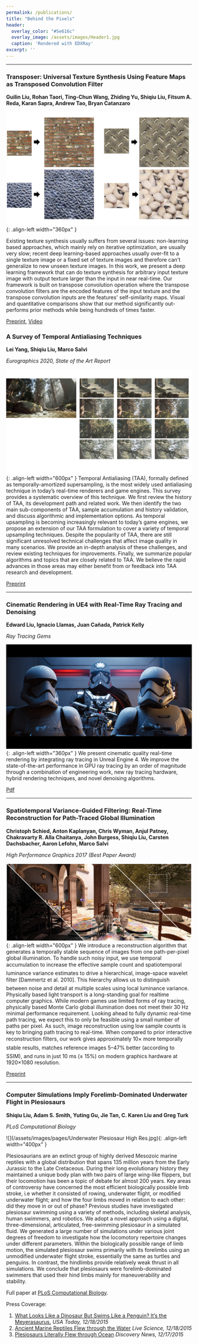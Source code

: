 ```yaml
---
permalink: /publications/
title: "Behind the Pixels"
header:
  overlay_color: "#5e616c"
  overlay_image: /assets/images/Header1.jpg
  caption: 'Rendered with EDXRay'
excerpt: ''
---
```


---


### Transposer: Universal Texture Synthesis Using Feature Maps as Transposed Convolution Filter

**Guilin Liu, Rohan Taori, Ting-Chun Wang, Zhiding Yu, Shiqiu Liu, Fitsum A. Reda, Karan Sapra, Andrew Tao, Bryan Catanzaro**

![](/assets/images/pages/transposer.jpg){: .align-left width="360px" }

Existing texture synthesis usually suffers from several issues: non-learning based approaches, which mainly rely on iterative optimization, are usually very slow; recent deep learning-based approaches usually over-fit to a single texture image or a fixed set of texture images and therefore can't generalize to new unseen texture images. In this work, we present a deep learning framework that can do texture synthesis for arbitrary input texture image with output texture larger than the input in near real-time. Our framework is built on transpose convolution operation where the transpose convolution filters are the encoded features of the input texture and the transpose convolution inputs are the features' self-similarity maps. Visual and quantitative comparisons show that our method significantly out-performs prior methods while being hundreds of times faster.  

[Preprint](https://arxiv.org/pdf/2007.07243.pdf), [Video](https://www.youtube.com/watch?v=8Us9c5iBRCY)

### A Survey of Temporal Antialiasing Techniques

**Lei Yang, Shiqiu Liu, Marco Salvi**

_Eurographics 2020, State of the Art Report_

![](/assets/images/pages/TAA.jpg){: .align-left width="600px" }
Temporal Antialiasing (TAA), formally defined as temporally-amortized supersampling, is the most widely used antialiasing technique in today’s real-time renderers and game engines. This survey provides a systematic overview of this technique. We first review the history of TAA, its development path and related work. We then identify the two main sub-components of TAA, sample accumulation and history validation, and discuss algorithmic and implementation options. As temporal upsampling is becoming increasingly relevant to today’s game engines, we propose an extension of our TAA formulation to cover a variety of temporal upsampling techniques. Despite the popularity of TAA, there are still significant unresolved technical challenges that affect image quality in many scenarios. We provide an in-depth analysis of these challenges, and review existing techniques for improvements. Finally, we summarize popular algorithms and topics that are closely related to TAA. We believe the rapid advances in those areas may either benefit from or feedback into TAA research and development.

[Preprint](/assets/files/TemporalAA.pdf)

---

### Cinematic Rendering in UE4 with Real-Time Ray Tracing and Denoising

**Edward Liu, Ignacio Llamas, Juan Cañada, Patrick Kelly**

_Ray Tracing Gems_

![](/assets/images/pages/Reflections.jpg){: .align-left width="360px" }
We present cinematic quality real-time rendering by integrating ray tracing in Unreal Engine 4. We improve the state-of-the-art performance in GPU ray tracing by an order of magnitude through a combination of engineering work, new ray tracing hardware, hybrid rendering techniques, and novel denoising algorithms.


[Pdf](https://link.springer.com/content/pdf/10.1007%2F978-1-4842-4427-2_19.pdf)

---

### Spatiotemporal Variance-Guided Filtering: Real-Time Reconstruction for Path-Traced Global Illumination

**Christoph Schied, Anton Kaplanyan, Chris Wyman, Anjul Patney, Chakravarty R. Alla Chaitanya, John Burgess, Shiqiu Liu, Carsten Dachsbacher, Aaron Lefohn, Marco Salvi**

_High Performance Graphics 2017 (Best Paper Award)_

![](/assets/images/pages/SVGF.jpg){: .align-left width="600px" }
We introduce a reconstruction algorithm that generates a temporally stable sequence of images from one path-per-pixel global illumination. To handle such noisy input, we use temporal accumulation to increase the effective sample count and spatiotemporal luminance variance estimates to drive a hierarchical, image-space wavelet filter [Dammertz et al. 2010]. This hierarchy allows us to distinguish between noise and detail at multiple scales using local luminance variance.
Physically based light transport is a long-standing goal for realtime computer graphics. While modern games use limited forms of ray tracing, physically based Monte Carlo global illumination does not meet their 30 Hz minimal performance requirement. Looking ahead to fully dynamic real-time path tracing, we expect this to only be feasible using a small number of paths per pixel. As such, image reconstruction using low sample counts is key to bringing path tracing to real-time. When compared to prior interactive reconstruction filters, our work gives approximately 10× more temporally stable results, matches reference images 5–47% better (according to SSIM), and runs in just 10 ms (± 15%) on modern graphics hardware at 1920×1080 resolution.

[Preprint](/assets/files/hpg17_svgf.pdf)

---

### Computer Simulations Imply Forelimb-Dominated Underwater Flight in Plesiosaurs

**Shiqiu Liu, Adam S. Smith, Yuting Gu, Jie Tan, C. Karen Liu and Greg Turk**

_PLoS Computational Biology_

![](/assets/images/pages/Underwater Plesiosaur High Res.jpg){: .align-left width="400px" }

Plesiosaurians are an extinct group of highly derived Mesozoic marine reptiles with a global distribution that spans 135 million years from the Early Jurassic to the Late Cretaceous. During their long evolutionary history they maintained a unique body plan with two pairs of large wing-like flippers, but their locomotion has been a topic of debate for almost 200 years. Key areas of controversy have concerned the most efficient biologically possible limb stroke, i.e whether it consisted of rowing, underwater flight, or modified underwater flight; and how the four limbs moved in relation to each other: did they move in or out of phase? Previous studies have investigated plesiosaur swimming using a variety of methods, including skeletal analysis, human swimmers, and robotics. We adopt a novel approach using a digital, three-dimensional, articulated, free-swimming plesiosaur in a simulated fluid. We generated a large number of simulations under various joint degrees of freedom to investigate how the locomotory repertoire changes under different parameters. Within the biologically possible range of limb motion, the simulated plesiosaur swims primarily with its forelimbs using an unmodified underwater flight stroke, essentially the same as turtles and penguins. In contrast, the hindlimbs provide relatively weak thrust in all simulations. We conclude that plesiosaurs were forelimb-dominated swimmers that used their hind limbs mainly for maneuverability and stability.

Full paper at [PLoS Computational Biology](http://journals.plos.org/ploscompbiol/article?id=10.1371/journal.pcbi.1004605).

Press Coverage:

1. [What Looks Like a Dinosaur But Swims Like a Penguin? It’s the Meyerasaurus.](http://www.usatoday.com/story/news/2015/12/17/meyerasaurus-dinosaur-swam-like-penguin/77507996/) _USA Today, 12/18/2015_
2. [Ancient Marine Reptiles Flew through the Water](http://www.livescience.com/53150-swimming-plesiosaurs.html) _Live Science, 12/18/2015_
3. [Plesiosaurs Literally Flew through Ocean](http://www.seeker.com/plesiosaurs-literally-flew-through-oceans-1770627747.html) _Discovery News, 12/17/2015_